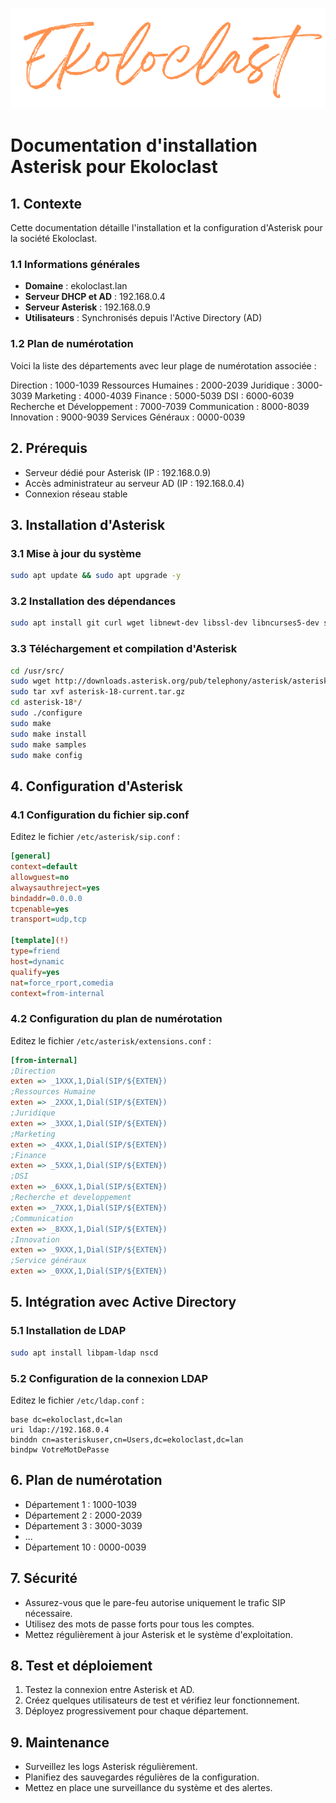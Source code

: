 <div align="center"> 

![logo](https://github.com/WildCodeSchool/TSSR-2405-P3-G3-BuildYourInfra-Ekoloclast/blob/s04/ressources/charte/ekoloclasttitreok.png)   

</div>

# Documentation d'installation Asterisk pour Ekoloclast

## 1. Contexte

Cette documentation détaille l'installation et la configuration d'Asterisk pour la société Ekoloclast.

### 1.1 Informations générales

- **Domaine** : ekoloclast.lan
- **Serveur DHCP et AD** : 192.168.0.4
- **Serveur Asterisk** : 192.168.0.9
- **Utilisateurs** : Synchronisés depuis l'Active Directory (AD)

### 1.2 Plan de numérotation
Voici la liste des départements avec leur plage de numérotation associée :

Direction : 1000-1039
Ressources Humaines : 2000-2039
Juridique : 3000-3039
Marketing : 4000-4039
Finance : 5000-5039
DSI : 6000-6039
Recherche et Développement : 7000-7039
Communication : 8000-8039
Innovation : 9000-9039
Services Généraux : 0000-0039

## 2. Prérequis

- Serveur dédié pour Asterisk (IP : 192.168.0.9)
- Accès administrateur au serveur AD (IP : 192.168.0.4)
- Connexion réseau stable

## 3. Installation d'Asterisk

### 3.1 Mise à jour du système

```bash
sudo apt update && sudo apt upgrade -y
```

### 3.2 Installation des dépendances

```bash
sudo apt install git curl wget libnewt-dev libssl-dev libncurses5-dev subversion libsqlite3-dev build-essential libjansson-dev libxml2-dev uuid-dev
```

### 3.3 Téléchargement et compilation d'Asterisk

```bash
cd /usr/src/
sudo wget http://downloads.asterisk.org/pub/telephony/asterisk/asterisk-18-current.tar.gz
sudo tar xvf asterisk-18-current.tar.gz
cd asterisk-18*/
sudo ./configure
sudo make
sudo make install
sudo make samples
sudo make config
```

## 4. Configuration d'Asterisk

### 4.1 Configuration du fichier sip.conf

Editez le fichier `/etc/asterisk/sip.conf` :

```ini
[general]
context=default
allowguest=no
alwaysauthreject=yes
bindaddr=0.0.0.0
tcpenable=yes
transport=udp,tcp

[template](!)
type=friend
host=dynamic
qualify=yes
nat=force_rport,comedia
context=from-internal
```

### 4.2 Configuration du plan de numérotation

Editez le fichier `/etc/asterisk/extensions.conf` :

```ini
[from-internal]
;Direction
exten => _1XXX,1,Dial(SIP/${EXTEN})
;Ressources Humaine
exten => _2XXX,1,Dial(SIP/${EXTEN})
;Juridique
exten => _3XXX,1,Dial(SIP/${EXTEN})
;Marketing
exten => _4XXX,1,Dial(SIP/${EXTEN})
;Finance
exten => _5XXX,1,Dial(SIP/${EXTEN})
;DSI
exten => _6XXX,1,Dial(SIP/${EXTEN})
;Recherche et developpement
exten => _7XXX,1,Dial(SIP/${EXTEN})
;Communication
exten => _8XXX,1,Dial(SIP/${EXTEN})
;Innovation
exten => _9XXX,1,Dial(SIP/${EXTEN})
;Service généraux
exten => _0XXX,1,Dial(SIP/${EXTEN})
```

## 5. Intégration avec Active Directory

### 5.1 Installation de LDAP

```bash
sudo apt install libpam-ldap nscd
```

### 5.2 Configuration de la connexion LDAP

Editez le fichier `/etc/ldap.conf` :

```
base dc=ekoloclast,dc=lan
uri ldap://192.168.0.4
binddn cn=asteriskuser,cn=Users,dc=ekoloclast,dc=lan
bindpw VotreMotDePasse
```

## 6. Plan de numérotation

- Département 1 : 1000-1039
- Département 2 : 2000-2039
- Département 3 : 3000-3039
- ...
- Département 10 : 0000-0039

## 7. Sécurité

- Assurez-vous que le pare-feu autorise uniquement le trafic SIP nécessaire.
- Utilisez des mots de passe forts pour tous les comptes.
- Mettez régulièrement à jour Asterisk et le système d'exploitation.

## 8. Test et déploiement

1. Testez la connexion entre Asterisk et AD.
2. Créez quelques utilisateurs de test et vérifiez leur fonctionnement.
3. Déployez progressivement pour chaque département.

## 9. Maintenance

- Surveillez les logs Asterisk régulièrement.
- Planifiez des sauvegardes régulières de la configuration.
- Mettez en place une surveillance du système et des alertes.
